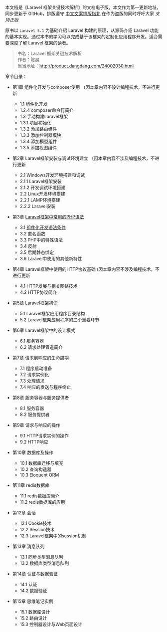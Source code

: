 本文档是《Laravel 框架关键技术解析》的文档电子版，本文作为第一更新地址，同步更新于 GitHub，排版遵守 [中文文案排版指北][1] 在作为盗版的同时呼吁大家 *支持正版*

原书以 `Laravel 5.1` 为基础介绍 Laravel 构建的原理，从源码介绍 Laravel 功能的基本实现。通过本书的学习可以完成基于该框架的定制化应用程序开发。适合需要深度了解 Laravel 框架的读者。

> 书名：Laravel 框架关键技术解析  
> 作者：陈昊  
> 当当地址：http://product.dangdang.com/24002030.html  


章节目录：
- 第1章 组件化开发与composer使用 （因本章内容不设计编程技术，不进行更新
    - 1.1 组件化开发
    - 1.2.4 composer命令行简介
    - 1.3 手动构建Laravel框架
    - 1.3.1 项目初始化
    - 1.3.2 添加路由组件
    - 1.3.3 添加控制器模块
    - 1.3.4 添加模型组件
    - 1.3.5 添加视图组件
- 第2章 Laravel框架安装与调试环境建立 （因本章内容不涉及编程技术，不进行更新
    - 2.1 Windows开发环境搭建和调试
    - 2.1.1 Laravel框架安装
    - 2.1.2 开发调试环境搭建
    - 2.2 Linux开发环境搭建
    - 2.2.1 LAMP环境搭建
    - 2.2.2 Laravel安装
- 第3章 [Laravel框架中常用的PHP语法][2]
    - 3.1 [组件化开发语法条件][3]
    - 3.2 匿名函数
    - 3.3 PHP中的特殊语法
    - 3.4 反射
    - 3.5 后期静态绑定
    - 3.6 Laravel中使用的其他新特性
- 第4章 Laravel框架中使用的HTTP协议基础 (因本章内容不涉及编程技术，不进行更新
    - 4.1 HTTP发展与相关网络技术
    - 4.2 HTTP协议简介
- 第5章 Laravel框架初识
    - 5.1 Laravel框架应用程序目录结构
    - 5.2 Laravel框架应用程序的三个重要环节
- 第6章 Laravel框架中的设计模式
    - 6.1 服务容器
    - 6.2 请求处理管道简介
- 第7章 请求到响应的生命周期
    - 7.1 程序启动准备
    - 7.2 请求实例化
    - 7.3 处理请求
    - 7.4 响应的发送与程序终止
- 第8章 服务容器与服务提供者
    - 8.1 服务容器
    - 8.2 服务提供者
- 第9章 请求与响应的操作
    - 9.1 HTTP请求实例的操作
    - 9.2 HTTP响应
- 第10章 数据库及操作
    - 10.1 数据库迁移与填充
    - 10.2 查询构造器
    - 10.3 Eloquent ORM
- 第11章 redis数据库
    - 11.1 redis数据库简介
    - 11.2 redis数据库的应用
- 第12章 会话
    - 12.1 Cookie技术
    - 12.2 Session技术
    - 12.3 Laravel框架中的session机制
- 第13章 消息队列
    - 13.1 同步类型消息队列
    - 13.2 数据库类型消息队列
- 第14章 认证与数据验证
    - 14.1 认证
    - 14.2 数据验证
- 第15章 思维笔记实例
    - 15.1 数据库设计
    - 15.2 路由设计
    - 15.3 控制器设计与Web页面设计


  [1]: https://github.com/sparanoid/chinese-copywriting-guidelines/blob/master/README.zh-CN.md
  [2]: http:////www.misakas.com/default/common-php-syntax-in-the-Laravel-framework.html
  [3]: http:////www.misakas.com/default/common-php-syntax-in-the-Laravel-framework.html
